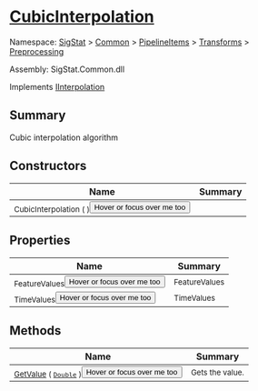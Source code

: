 # [CubicInterpolation](./CubicInterpolation.md)

Namespace: [SigStat]() > [Common](./../../../README.md) > [PipelineItems]() > [Transforms]() > [Preprocessing](./README.md)

Assembly: SigStat.Common.dll

Implements [IInterpolation](./IInterpolation.md)

## Summary
Cubic interpolation algorithm

## Constructors

| Name | Summary | 
| --- | --- | 
| <sub>CubicInterpolation (  )</sub><button style="pointer-events: none;">Hover or focus over me too</button>| <sub></sub>| <br>


## Properties

| Name | Summary | 
| --- | --- | 
| <sub>FeatureValues</sub><button style="pointer-events: none;">Hover or focus over me too</button>| <sub>FeatureValues</sub>| <br>
| <sub>TimeValues</sub><button style="pointer-events: none;">Hover or focus over me too</button>| <sub>TimeValues</sub>| <br>


## Methods

| Name | Summary | 
| --- | --- | 
| <sub>[GetValue](./Methods/CubicInterpolation-100663729.md) ( [`Double`](https://docs.microsoft.com/en-us/dotnet/api/System.Double) )</sub><button style="pointer-events: none;">Hover or focus over me too</button>| <sub>Gets the value.</sub>| <br>


